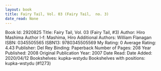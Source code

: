 ```yaml
---
layout: book
title: Fairy Tail, Vol. 03 (Fairy Tail,  no. 3)
date_read: None
---
```


Book Id: 2920825
Title: Fairy Tail, Vol. 03 (Fairy Tail, #3)
Author: Hiro Mashima
Author l-f: Mashima, Hiro
Additional Authors: William Flanagan
ISBN: 0345505565
ISBN13: 9780345505569
My Rating: 0
Average Rating: 4.43
Publisher: Del Rey
Binding: Paperback
Number of Pages: 208
Year Published: 2008
Original Publication Year: 2007
Date Read: 
Date Added: 2020/04/12
Bookshelves: kupka-wstydu
Bookshelves with positions: kupka-wstydu (#1273)

